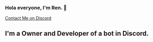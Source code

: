 ### Hola everyone, I'm Ren. 💮

[Contact Me on Discord](https://discord.gg/FzECNwmfJS)

## I'm a Owner and Developer of a bot in Discord.
